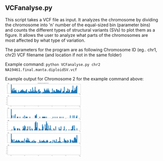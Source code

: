 VCFanalyse.py
-------------
This script takes a VCF file as input. It analyzes the chromosome by dividing the chromosome into 'n' number of the equal-sized bin (parameter bins) and counts the different types of structural variants (SVs) to plot them as a figure. It allows the user to analyze what parts of the chromosomes are most affected by what type of variation.

The parameters for the program are as following
Chromosome ID (eg.. chr1, chr2)
VCF filename (and location if not in the same folder)

Example command:
`python VCFanalyse.py chr2 NA19461.final.manta.diploidSV.vcf`

Example output for Chromosome 2 for the example command above:
<img src="https://github.com/collaborativebioinformatics/clinical_SVs/blob/main/python_scripts/output.png" width="250">